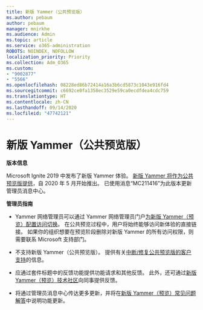 ```yaml
---
title: 新版 Yammer（公共预览版）
ms.author: pebaum
author: pebaum
manager: mnirkhe
ms.audience: Admin
ms.topic: article
ms.service: o365-administration
ROBOTS: NOINDEX, NOFOLLOW
localization_priority: Priority
ms.collection: Adm_O365
ms.custom:
- "9002877"
- "5566"
ms.openlocfilehash: 08228ed86b72414a16a3b6cd5873c1043e916fd4
ms.sourcegitcommit: c6692ce0fa1358ec3529e59ca0ecdfdea4cdc759
ms.translationtype: HT
ms.contentlocale: zh-CN
ms.lasthandoff: 09/14/2020
ms.locfileid: "47742121"
---
```

# <a name="new-yammer-public-preview"></a>新版 Yammer（公共预览版）

**版本信息**

Microsoft Ignite 2019 中发布了新版 Yammer 体验。 [新版 Yammer 将作为公共预览版提供](https://docs.microsoft.com/yammer/get-started-with-yammer/newyammer-faq)，自 2020 年 5 月开始推出。 已使用消息“MC211416”为此版本更新管理员消息中心。

**管理员指南**

- Yammer 网络管理员可以通过 Yammer 网络管理员门户[为新版 Yammer（预览）配置访问切换](https://docs.microsoft.com/yammer/get-started-with-yammer/administrative-settings-opt-in-newyammer)。 在公共预览过程中，用户将始终能够访问新体验的直接链接。 如果你的组织想要在预览阶段删除对新版 Yammer 的所有访问权限，则需要联系 Microsoft 支持部门。

- 不支持新版 Yammer（公共预览版）。 提供有关[中断/修复公共预览版的客户支持](https://docs.microsoft.com/yammer/get-started-with-yammer/newyammer-faq#yammer-preview-customer-support)的信息。

- 应通过套件标题中的反馈功能提供功能请求和其他反馈。 此外，还可通过[新版 Yammer（预览）技术社区](https://techcommunity.microsoft.com/t5/new-yammer-preview/bd-p/NewYammerPreview)向同事提供反馈。

- 将通过管理员消息中心传达更多更新，并将在[新版 Yammer（预览）常见问题解答](https://docs.microsoft.com/yammer/get-started-with-yammer/newyammer-faq)中说明功能更新。
